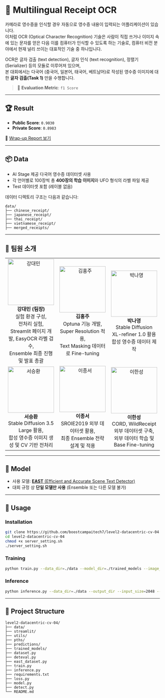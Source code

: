 # 🧾 Multilingual Receipt OCR

카메라로 영수증을 인식할 경우 자동으로 영수증 내용이 입력되는 어플리케이션이 있습니다.  
이처럼 OCR (Optical Character Recognition) 기술은 사람이 직접 쓰거나 이미지 속에 있는 문자를 얻은 다음 이를 컴퓨터가 인식할 수 있도록 하는 기술로, 컴퓨터 비전 분야에서 현재 널리 쓰이는 대표적인 기술 중 하나입니다.

OCR은 글자 검출 (text detection), 글자 인식 (text recognition), 정렬기 (Serializer) 등의 모듈로 이루어져 있으며,  
본 대회에서는 다국어 (중국어, 일본어, 태국어, 베트남어)로 작성된 영수증 이미지에 대한 **글자 검출(Task 1)** 만을 수행합니다.

> 📏 **Evaluation Metric**: `f1 Score`

---

## 🏆 Result

- **Public Score**: `0.9030`  
- **Private Score**: `0.8983`

📄 [Wrap-up Report 보기](https://github.com/user-attachments/files/17736758/level2_CV.3_CV_.04.docx.pdf)

---

## 📦 Data

- AI Stage 제공 다국어 영수증 데이터셋 사용
- 각 언어별로 100장씩 총 **400장의 학습 이미지**와 UFO 형식의 라벨 파일 제공
- Test 데이터셋 포함 (레이블 없음)

데이터 디렉토리 구조는 다음과 같습니다:

```
data/
├── chinese_receipt/
├── japanese_receipt/
├── thai_receipt/
├── vietnamese_receipt/
├── merged_receipts/
```
---

## 👥 팀원 소개

<table>
  <tr>
    <td align="center">
      <img src="https://github.com/user-attachments/assets/7c44b0c5-927a-4c65-8d21-8e240bcf1618" width="150px;" alt="강대민"/><br />
      <b>강대민 (팀장)</b><br />
      실험 환경 구성, <br />
      전처리 실험,<br />
      Streamlit 페이지 개발, EasyOCR 라벨 검수,<br />
      Ensemble 최종 진행 및 발표 총괄
    </td>
    <td align="center">
      <img src="https://github.com/user-attachments/assets/fc431d0d-51d5-4774-b900-67bc6a2bb2b5" width="150px;" alt="김홍주"/><br />
      <b>김홍주</b><br />
      Optuna 기능 개발, <br />
      Super Resolution 적용, <br />
      Text Masking 데이터로 Fine-tuning
    </td>
    <td align="center">
      <img src="https://github.com/user-attachments/assets/ddebfbe1-317d-4bf7-915c-524e51e5bd69" width="150px;" alt="박나영"/><br />
      <b>박나영</b><br />
      Stable Diffusion XL-refiner 1.0 활용<br />
      합성 영수증 데이터 제작
    </td>
  </tr>
  <tr>
    <td align="center">
      <img src="https://github.com/user-attachments/assets/b17ce868-5498-4acf-8831-31829f8f7cbd" width="150px;" alt="서승환"/><br />
      <b>서승환</b><br />
      Stable Diffusion 3.5 Large 활용,<br />
      합성 영수증 이미지 생성 및 CV 기반 전처리
    </td>
    <td align="center">
      <img src="https://github.com/user-attachments/assets/d155ec79-8d03-45d4-b703-44a848b9b463" width="150px;" alt="이종서"/><br />
      <b>이종서</b><br />
      SROIE2019 외부 데이터셋 활용,<br />
      최종 Ensemble 전략 설계 및 적용
    </td>
    <td align="center">
      <img src="https://github.com/user-attachments/assets/9a15231a-b69d-447f-9070-f58b29ccdcec" width="150px;" alt="이한성"/><br />
      <b>이한성</b><br />
      CORD, WildReceipt 외부 데이터셋 구축,<br />
      외부 데이터 학습 및 Base Fine-tuning
    </td>
  </tr>
</table>

---

## 🧠 Model

- 사용 모델: [**EAST** (Efficient and Accurate Scene Text Detector)](https://arxiv.org/abs/1704.03155)
- 대회 규정 상 **단일 모델만 사용** (Ensemble 또는 다른 모델 불가)

---

## 🔧 Usage

### Installation

```bash
git clone https://github.com/boostcampaitech7/level2-datacentric-cv-04.git
cd level2-datacentric-cv-04
chmod +x server_setting.sh
./server_setting.sh
```

### Training

```bash
python train.py --data_dir=./data --model_dir=./trained_models --image_size=2048 --input_size=1024 --batch_size=8 --learning_rate=1e-3 --max_epoch=100
```

### Inference

```bash
python inference.py --data_dir=./data --output_dir --input_size=2048 --batch_size=8
```

---

## 📁 Project Structure

```plaintext
level2-datacentric-cv-04/
├── data/
├── streamlit/
├── utils/
├── pths/
├── predictions/
├── trained_models/
├── dataset.py
├── deteval.py
├── east_dataset.py
├── train.py
├── inference.py
├── requirements.txt
├── loss.py
├── model.py
├── detect.py
└── README.md
```
